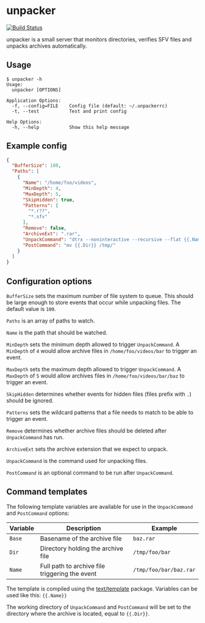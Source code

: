 # unpacker

[![Build Status](https://travis-ci.org/martinp/unpacker.svg)](https://travis-ci.org/martinp/unpacker)

unpacker is a small server that monitors directories, verifies SFV files and
unpacks archives automatically.

## Usage

```
$ unpacker -h
Usage:
  unpacker [OPTIONS]

Application Options:
  -f, --config=FILE    Config file (default: ~/.unpackerrc)
  -t, --test           Test and print config

Help Options:
  -h, --help           Show this help message
```

## Example config

```json
{
  "BufferSize": 100,
  "Paths": [
    {
      "Name": "/home/foo/videos",
      "MinDepth": 4,
      "MaxDepth": 5,
      "SkipHidden": true,
      "Patterns": [
        "*.r??",
        "*.sfv"
      ],
      "Remove": false,
      "ArchiveExt": ".rar",
      "UnpackCommand": "dtrx --noninteractive --recursive --flat {{.Name}}",
      "PostCommand": "mv {{.Dir}} /tmp/"
    }
  ]
}
```

## Configuration options

`BufferSize` sets the maximum number of file system to queue. This should be
large enough to store events that occur while unpacking files. The default value
is `100`.

`Paths` is an array of paths to watch.

`Name` is the path that should be watched.

`MinDepth` sets the minimum depth allowed to trigger `UnpackCommand`. A
`MinDepth` of `4` would allow archive files in `/home/foo/videos/bar` to trigger
an event.

`MaxDepth` sets the maximum depth allowed to trigger `UnpackCommand`. A `MaxDepth`
of `5` would allow archives files in `/home/foo/videos/bar/baz` to trigger an
event.

`SkipHidden` determines whether events for hidden files (files prefix with `.`)
should be ignored.

`Patterns` sets the wildcard patterns that a file needs to match to be able to
trigger an event.

`Remove` determines whether archive files should be deleted after
`UnpackCommand` has run.

`ArchiveExt` sets the archive extension that we expect to unpack.

`UnpackCommand` is the command used for unpacking files.

`PostCommand` is an optional command to be run after `UnpackCommand`.

## Command templates

The following template variables are available for use in the `UnpackCommand`
and `PostCommand` options:

Variable | Description                                    | Example
-------- | ---------------------------------------------- | -------
`Base`   | Basename of the archive file                   | `baz.rar`
`Dir`    | Directory holding the archive file             | `/tmp/foo/bar`
`Name`   | Full path to archive file triggering the event | `/tmp/foo/bar/baz.rar`

The template is compiled using the
[text/template](http://golang.org/pkg/text/template/) package. Variables can be
used like this: `{{.Name}}`

The working directory of `UnpackCommand` and `PostCommand` will be set to the
directory where the archive is located, equal to `{{.Dir}}`.
